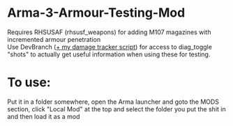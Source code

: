 # Arma-3-Armour-Testing-Mod
 Requires RHSUSAF (rhsusf_weapons) for adding M107 magazines with incremented armour penetration<br>
 Use DevBranch ([+ my damage tracker script](https://github.com/lukegotjellyfish/Arma-Class-Exporter/blob/master/Script/OtherScripts/vehicle%20damage%20tracker.sqf)) for access to diag_toggle "shots" to actually get useful information when using these for testing.

# To use:
Put it in a folder somewhere, open the Arma launcher and goto the MODS section, click "Local Mod" at the top and select the folder you put the shit in and then load it as a mod
